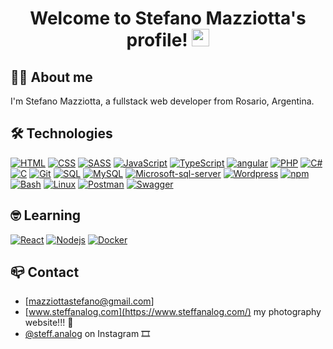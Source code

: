 <h1 align="center">
  Welcome to Stefano Mazziotta's profile!
  <img src="https://media.giphy.com/media/hvRJCLFzcasrR4ia7z/giphy.gif" width="28">
</h1>

## 👨‍💻 About me
I'm Stefano Mazziotta, a fullstack web developer from Rosario, Argentina.

## 🛠️ Technologies 
<p>
    <a href="https://github.com/Stefano-Mazziotta"><img alt="HTML" src="https://img.shields.io/badge/HTML-E34F26.svg?logo=html5&logoColor=white"></a>
    <a href="https://github.com/Stefano-Mazziotta"><img alt="CSS" src="https://img.shields.io/badge/CSS-1572B6.svg?logo=css3&logoColor=white"></a>
    <a href="https://github.com/Stefano-Mazziotta"><img alt="SASS" src="https://img.shields.io/badge/Sass-hotpink.svg?logo=SASS&logoColor=white"></a>
    <a href="https://github.com/Stefano-Mazziotta"><img alt="JavaScript" src="https://img.shields.io/badge/JavaScript-F7DF1E.svg?logo=javascript&logoColor=black"></a>
    <a href="https://github.com/Stefano-Mazziotta"><img alt="TypeScript" src="https://img.shields.io/badge/TypeScript-007ACC.svg?logo=typescript&logoColor=white"></a>
    <a href="https://github.com/Stefano-Mazziotta"><img alt="angular" src="https://img.shields.io/badge/-Angular-DD0031?style=flat-square&logo=angular&logoColor=white"/></a>
    <a href="https://github.com/Stefano-Mazziotta"><img alt="PHP" src="https://img.shields.io/badge/PHP-777BB4.svg?logo=php&logoColor=white"></a>
    <a href="https://github.com/Stefano-Mazziotta"><img alt="C#" src="https://custom-icon-badges.herokuapp.com/badge/C%23-68217A.svg?logo=cs2&logoColor=white"></a>
    <a href="https://github.com/Stefano-Mazziotta"><img alt="C" src="https://custom-icon-badges.herokuapp.com/badge/C-03599C.svg?logo=c-in-hexagon&logoColor=white"></a>
    <a href="https://github.com/Stefano-Mazziotta"><img alt="Git" src="https://img.shields.io/badge/Git-F05033.svg?logo=git&logoColor=white"></a>
    <a href="https://github.com/Stefano-Mazziotta"><img alt="SQL" src="https://custom-icon-badges.herokuapp.com/badge/SQL-025E8C.svg?logo=database&logoColor=white"></a>
    <a href="https://github.com/Stefano-Mazziotta"><img alt="MySQL" src="https://img.shields.io/badge/MySQL-00f.svg?logo=mysql&logoColor=white"></a>
    <a href="https://github.com/Stefano-Mazziotta"><img alt="Microsoft-sql-server" src="https://img.shields.io/badge/Microsoft_SQL_SERVER-grey.svg?logo=microsoft-sql-server&logoColor=white%22"></a>
    <a href="https://github.com/Stefano-Mazziotta"><img alt="Wordpress" src="https://img.shields.io/badge/Wordpress-21759B?logo=wordpress&logoColor=white"></a>
    <a href="https://github.com/Stefano-Mazziotta"><img alt="npm" src="https://img.shields.io/badge/-NPM-CB3837?style=flat-square&logo=npm&logoColor=white"/></a>
    <a href="https://github.com/Stefano-Mazziotta"><img alt="Bash" src="https://img.shields.io/badge/Bash-121011.svg?logo=gnu-bash&logoColor=white"></a>
    <a href="https://github.com/Stefano-Mazziotta"><img alt="Linux" src="https://img.shields.io/badge/Linux-FCC624?style=for-the-badge&logo=linux&logoColor=black"></a>
    <a href="https://github.com/Stefano-Mazziotta"><img alt="Postman" src="https://img.shields.io/badge/Postman-FF6C37?logo=postman&logoColor=white"></a>
    <a href="https://github.com/Stefano-Mazziotta"><img alt="Swagger" src="https://img.shields.io/badge/-Swagger-%23Clojure?style=for-the-badge&logo=swagger&logoColor=white"></a>
</p>

## 🤓 Learning
<p>
    <a href="https://github.com/Stefano-Mazziotta"><img alt="React" src="https://img.shields.io/badge/-React-45b8d8?style=flat-square&logo=react&logoColor=white" /></a>
    <a href="https://github.com/Stefano-Mazziotta"><img alt="Nodejs" src="https://img.shields.io/badge/-Nodejs-43853d?style=flat-square&logo=Node.js&logoColor=white" /></a>
    <a href="https://github.com/Stefano-Mazziotta"><img alt="Docker" src="https://img.shields.io/badge/-Docker-46a2f1?style=flat-square&logo=docker&logoColor=white" /></a>
</p>

## 📪 Contact
- [mazziottastefano@gmail.com]
- [www.steffanalog.com](https://www.steffanalog.com/) my photography website!!! 📸
- [@steff.analog](https://www.instagram.com/steff.analog/) on Instagram 🎞

